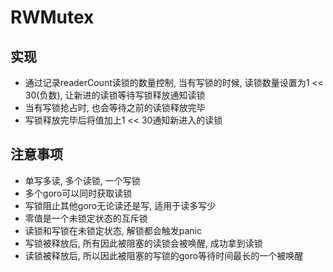 # RWMutex

## 实现

- 通过记录readerCount读锁的数量控制, 当有写锁的时候, 读锁数量设置为1 << 30(负数), 让新进的读锁等待写锁释放通知读锁
- 当有写锁抢占时, 也会等待之前的读锁释放完毕
- 写锁释放完毕后将值加上1 << 30通知新进入的读锁

## 注意事项

- 单写多读, 多个读锁, 一个写锁
- 多个goro可以同时获取读锁
- 写锁阻止其他goro无论读还是写, 适用于读多写少
- 零值是一个未锁定状态的互斥锁
- 读锁和写锁在未锁定状态, 解锁都会触发panic
- 写锁被释放后, 所有因此被阻塞的读锁会被唤醒, 成功拿到读锁
- 读锁被释放后, 所以因此被阻塞的写锁的goro等待时间最长的一个被唤醒